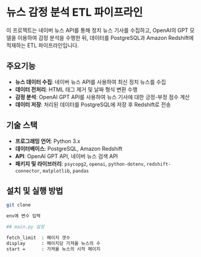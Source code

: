 # 뉴스 감정 분석 ETL 파이프라인
이 프로젝트는 네이버 뉴스 API를 통해 정치 뉴스 기사를 수집하고, OpenAI의 GPT 모델을 이용하여 감정 분석을 수행한 뒤, 데이터를 PostgreSQL과 Amazon Redshift에 적재하는 ETL 파이프라인입니다.


## 주요기능

- **뉴스 데이터 수집**: 네이버 뉴스 API를 사용하여 최신 정치 뉴스를 수집
- **데이터 전처리**: HTML 태그 제거 및 날짜 형식 변환 수행
- **감정 분석**: OpenAI GPT API를 사용하여 뉴스 기사에 대한 긍정-부정 점수 계산
- **데이터 저장**: 처리된 데이터를 PostgreSQL에 저장 후 Redshift로 전송

## 기술 스택

- **프로그래밍 언어**: Python 3.x
- **데이터베이스**: PostgreSQL, Amazon Redshift
- **API**: OpenAI GPT API, 네이버 뉴스 검색 API
- **패키지 및 라이브러리**: `psycopg2`, `openai`, `python-dotenv`, `redshift-connector`, `matplotlib`, `pandas`


## 설치 및 실행 방법

```bash
git clone

env에 변수 입력

## main.py 설정

fetch_limit  : 페이지 갯수
display      : 페이지당 가져올 뉴스의 수
start =      : 가져올 뉴스의 시작 페이지


   





